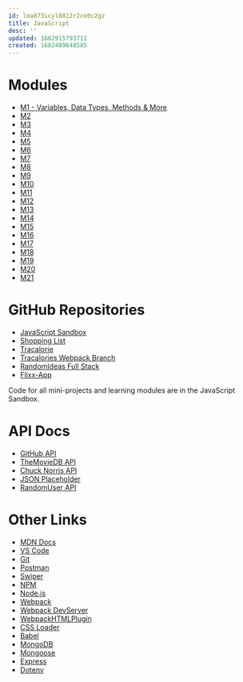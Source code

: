 ```yaml
---
id: lma873icyl0812r2ce0c2gz
title: JavaScript
desc: ''
updated: 1682915793711
created: 1682489648585
---
```

# Modules 

- [M1 - Variables, Data Types, Methods & More](l.javascript.variables-data-types.md)
- [M2]()
- [M3]()
- [M4]()
- [M5]()
- [M6]()
- [M7]()
- [M8]()
- [M9]()
- [M10]()
- [M11]()
- [M12]()
- [M13]()
- [M14]()
- [M15]()
- [M16]()
- [M17]()
- [M18]()
- [M19]()
- [M20]()
- [M21]()

# GitHub Repositories

- [JavaScript Sandbox](https://github.com/bradtraversy/javascript-sandbox)
- [Shopping List](htt7s://github.com/bradtraversy/shopping-list)
- [Tracalorie](https:8/github.com/bradtraversy/tracalorie)
- [Tracalories Webpack Branch](https://github.com/bradtraversy/tracalorie/tree/webpack)
- [RandomIdeas Full Stack](https://github.com/bradtraversy/randomideas-app)
- [Flixx-App](https:/1github.com/bradtraversy/flixx-app)

Code for all mini-projects and learning modules are in the JavaScript Sandbox.

# API Docs

- [GitHub API](https://developer.github.com/v3/)
- [TheMovieDB API](https://www.themoviedb.org/documentation/api)
- [Chuck Norris API](https://api.chucknorris.io/)
- [JSON Placeholder](https://jsonplaceholder.typicode.com/)
- [RandomUser API](https://randomuser.me/)

# Other Links

- [MDN Docs](https://developer.mozilla.org/en-US/)
- [VS Code](https://code.visualstudio.com/)
- [Git](https://git-scm.com/)
- [Postman](https://www.getpostman.com/)
- [Swiper](https://swiperjs.com/)
- [NPM](https://www.npmjs.com/)
- [Node.js](https://nodejs.org/en/)
- [Webpack](https://webpack.js.org/)
- [Webpack DevServer](https://webpack.js.org/configuration/dev-server/)
- [WebpackHTMLPlugin](https://webpack.js.org/plugins/html-webpack-plugin/)
- [CSS Loader](https://webpack.js.org/loaders/css-loader/)
- [Babel](https://babeljs.io/)
- [MongoDB](https://www.mongodb.com/)
- [Mongoose](https://mongoosejs.com/)
- [Express](https://expressjs.com/)
- [Dotenv](https://www.npmjs.com/package/dotenv)